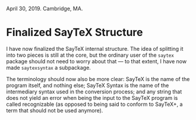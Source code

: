 April 30, 2019.
Cambridge, MA.

# Finalized SayTeX Structure

I have now finalized the SayTeX internal structure. The idea of splitting it into two pieces is still at the core, but the ordinary user of the `saytex` package should not need to worry about that — to that extent, I have now made `saytexsyntax` a subpackage.

The terminology should now also be more clear: SayTeX is the name of the program itself, and nothing else; SayTeX Syntax is the name of the intermediary syntax used in the conversion process; and any string that does not yield an error when being the input to the SayTeX program is called recognizable (as opposed to being said to conform to SayTeX+, a term that should not be used anymore).